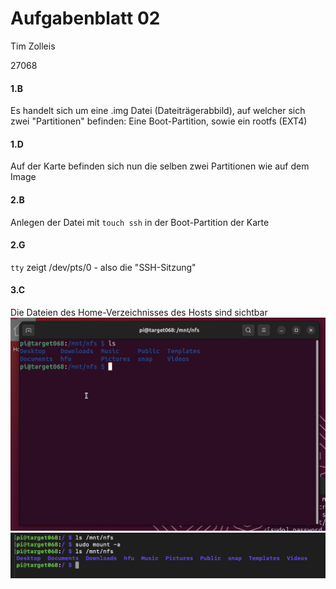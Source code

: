# Aufgabenblatt 02

Tim Zolleis

27068
 
#### 1.B
Es handelt sich um eine .img Datei (Dateiträgerabbild), auf welcher sich zwei "Partitionen" befinden: Eine Boot-Partition, sowie ein rootfs (EXT4)
#### 1.D
Auf der Karte befinden sich nun die selben zwei Partitionen wie auf dem Image
#### 2.B
Anlegen der Datei mit `touch ssh` in der Boot-Partition der Karte
#### 2.G
`tty` zeigt /dev/pts/0 - also die "SSH-Sitzung"
#### 3.C
Die Dateien des Home-Verzeichnisses des Hosts sind sichtbar
![nfs.png](nfs.png)
![fstab.png](fstab.png)

